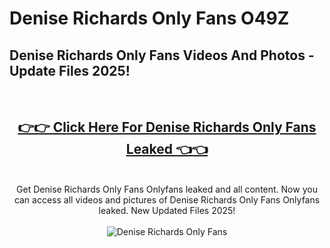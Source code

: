 # Denise Richards Only Fans O49Z

<h2>Denise Richards Only Fans Videos And Photos - Update Files 2025!</h2>
<br>
<div align="center">
<h2><a href="https://213.232.235.80/live/video.php?q=denise-richards-only-fans" rel="nofollow">👉👉 Click Here For Denise Richards Only Fans Leaked 👈👈</a></h2>

<br>
Get Denise Richards Only Fans Onlyfans leaked and all content. Now you can access all videos and pictures of Denise Richards Only Fans Onlyfans leaked. New Updated Files 2025!
<br>
<br>
<a href="https://213.232.235.80/live/video.php?q=denise-richards-only-fans" rel="nofollow" data-target="animated-image.originalLink"><img src="https://i.imgur.com/dJHk4Zq.gif" alt="Denise Richards Only Fans" style="max-width: 100%; display: inline-block;" data-target="animated-image.originalImage"></a>
</div>
<br>